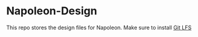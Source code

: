 # Napoleon-Design
This repo stores the design files for Napoleon.  Make sure to install [Git LFS](https://git-lfs.github.com/)


